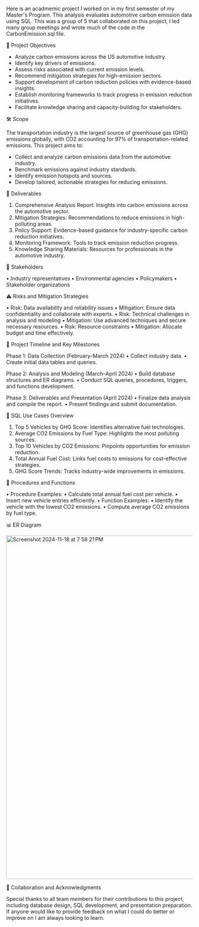 Here is an acadmemic project I worked on in my first semester of my Master's Program. This analysis evaluates automotive carbon emission data using SQL. This was a group of 5 that collaborated on this project, I led many group meetings and wrote much of the code in the CarbonEmission.sql file. 

📌 Project Objectives

- Analyze carbon emissions across the US automotive industry.
- Identify key drivers of emissions.
- Assess risks associated with current emission levels.
- Recommend mitigation strategies for high-emission sectors.
- Support development of carbon reduction policies with evidence-based insights.
- Establish monitoring frameworks to track progress in emission reduction initiatives.
- Facilitate knowledge sharing and capacity-building for stakeholders.

🛠️ Scope

The transportation industry is the largest source of greenhouse gas (GHG) emissions globally, with CO2 accounting for 97% of transportation-related emissions. This project aims to:
- Collect and analyze carbon emissions data from the automotive industry.
- Benchmark emissions against industry standards.
- Identify emission hotspots and sources.
- Develop tailored, actionable strategies for reducing emissions.

📑 Deliverables

1.	Comprehensive Analysis Report: Insights into carbon emissions across the automotive sector.
2.	Mitigation Strategies: Recommendations to reduce emissions in high-polluting areas.
3.	Policy Support: Evidence-based guidance for industry-specific carbon reduction initiatives.
4.	Monitoring Framework: Tools to track emission reduction progress.
5.	Knowledge Sharing Materials: Resources for professionals in the automotive industry.

💼 Stakeholders

•	Industry representatives
•	Environmental agencies
•	Policymakers
•	Stakeholder organizations

⚠️ Risks and Mitigation Strategies

•	Risk: Data availability and reliability issues
•	Mitigation: Ensure data confidentiality and collaborate with experts.
•	Risk: Technical challenges in analysis and modeling
•	Mitigation: Use advanced techniques and secure necessary resources.
•	Risk: Resource constraints
•	Mitigation: Allocate budget and time effectively.

🔄 Project Timeline and Key Milestones

Phase 1: Data Collection (February–March 2024)
	•	Collect industry data.
	•	Create initial data tables and queries.

Phase 2: Analysis and Modeling (March–April 2024)
	•	Build database structures and ER diagrams.
	•	Conduct SQL queries, procedures, triggers, and functions development.

Phase 3: Deliverables and Presentation (April 2024)
	•	Finalize data analysis and compile the report.
	•	Present findings and submit documentation.

📝 SQL Use Cases Overview

1.	Top 5 Vehicles by GHG Score: Identifies alternative fuel technologies.
2.	Average CO2 Emissions by Fuel Type: Highlights the most polluting sources.
3.	Top 10 Vehicles by CO2 Emissions: Pinpoints opportunities for emission reduction.
4.	Total Annual Fuel Cost: Links fuel costs to emissions for cost-effective strategies.
5.	GHG Score Trends: Tracks industry-wide improvements in emissions.

🔧 Procedures and Functions

•	Procedure Examples:
•	Calculate total annual fuel cost per vehicle.
•	Insert new vehicle entries efficiently.
•	Function Examples:
•	Identify the vehicle with the lowest CO2 emissions.
•	Compute average CO2 emissions by fuel type.

📊 ER Diagram

<img width="927" alt="Screenshot 2024-11-18 at 7 58 21 PM" src="https://github.com/user-attachments/assets/1244660d-e117-41bf-95f5-3bed7a0b94f8">

🤝 Collaboration and Acknowledgments

Special thanks to all team members for their contributions to this project, including database design, SQL development, and presentation preparation. If anyone would like to provide feedback on what I could do better or improve on I am always looking to learn.

